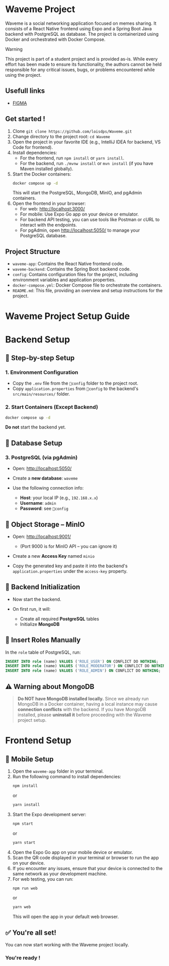 # Waveme Project
Waveme is a social networking application focused on memes sharing. It consists of a React Native frontend using Expo and a Spring Boot Java backend with PostgreSQL as database. The project is containerized using Docker and orchestrated with Docker Compose.
> [!WARNING]
> This project is part of a student project and is provided as-is. While every effort has been made to ensure its functionality, the authors cannot be held responsible for any critical issues, bugs, or problems encountered while using the project.
## Usefull links
- [FIGMA](https://www.figma.com/design/Y2lEnBAA5OJLVWoeQz6Ptd/Waveme?node-id=0-1&node-type=canvas&t=GhNvvwdEAVWkzJTs-0)
## Get started !
1. Clone `git clone https://github.com/loisdps/Waveme.git`
2. Change directory to the project root: `cd Waveme`
3. Open the project in your favorite IDE (e.g., IntelliJ IDEA for backend, VS Code for frontend).
4. Install dependencies:
   - For the frontend, run `npm install` or `yarn install`.
   - For the backend, run `./mvnw install` or `mvn install` (if you have Maven installed globally).
5. Start the Docker containers:
   ```bash
   docker compose up -d
   ```
   This will start the PostgreSQL, MongoDB, MinIO, and pgAdmin containers.
6. Open the frontend in your browser:
   - For web: [http://localhost:3000/](http://localhost:3000/)
   - For mobile: Use Expo Go app on your device or emulator.
   - For backend API testing, you can use tools like Postman or cURL to interact with the endpoints.
   - For pgAdmin, open [http://localhost:5050/](http://localhost:5050/) to manage your PostgreSQL database.
## Project Structure
- `waveme-app`: Contains the React Native frontend code.
- `waveme-backend`: Contains the Spring Boot backend code.
- `config`: Contains configuration files for the project, including environment variables and application properties.
- `docker-compose.yml`: Docker Compose file to orchestrate the containers.
- `README.md`: This file, providing an overview and setup instructions for the project.

# Waveme Project Setup Guide
# Backend Setup

## 📁 Step-by-step Setup

### 1. Environment Configuration

* Copy the `.env` file from the `📁config` folder to the project root.
* Copy `application.properties` from `📁config` to the backend's `src/main/resources/` folder.

### 2. Start Containers (Except Backend)

```bash
docker compose up -d
```

**Do not** start the backend yet.

## 📂 Database Setup
### 3. PostgreSQL (via pgAdmin)

* Open: [http://localhost:5050/](http://localhost:5050/)
* Create a **new database**: `waveme`
* Use the following connection info:

  * **Host**: your local IP (e.g., `192.168.x.x`)
  * **Username**: `admin`
  * **Password**: see `📁config`

## 📆 Object Storage – MinIO

* Open: [http://localhost:9001/](http://localhost:9001/)

  * (Port 9000 is for MinIO API – you can ignore it)
* Create a new **Access Key** named `minio`
* Copy the generated key and paste it into the backend's `application.properties` under the `access-key` property.

## 🚀 Backend Initialization

* Now start the backend.
* On first run, it will:

  * Create all required **PostgreSQL** tables
  * Initialize **MongoDB**

## 🧾 Insert Roles Manually

In the `role` table of PostgreSQL, run:
```sql
INSERT INTO role (name) VALUES ('ROLE_USER') ON CONFLICT DO NOTHING;
INSERT INTO role (name) VALUES ('ROLE_MODERATOR') ON CONFLICT DO NOTHING;
INSERT INTO role (name) VALUES ('ROLE_ADMIN') ON CONFLICT DO NOTHING;
```
## ⚠️ Warning about MongoDB
> **Do NOT have MongoDB installed locally.**
> Since we already run MongoDB in a Docker container, having a local instance may cause **connection conflicts** with the backend.
> If you have MongoDB installed, please **uninstall it** before proceeding with the Waveme project setup.

# Frontend Setup
## 📱 Mobile Setup
1. Open the `waveme-app` folder in your terminal.
2. Run the following command to install dependencies:
   ```bash
   npm install
   ```
   or
   ```bash
   yarn install
   ```
3. Start the Expo development server:
   ```bash
   npm start
   ```
   or
   ```bash
   yarn start
   ```
4. Open the Expo Go app on your mobile device or emulator.
5. Scan the QR code displayed in your terminal or browser to run the app on your device.
6. If you encounter any issues, ensure that your device is connected to the same network as your development machine.
7. For web testing, you can run:
   ```bash
   npm run web
   ```
   or
   ```bash
   yarn web
   ```
   This will open the app in your default web browser.

## ✅ You're all set!
You can now start working with the Waveme project locally.

### You're ready !
